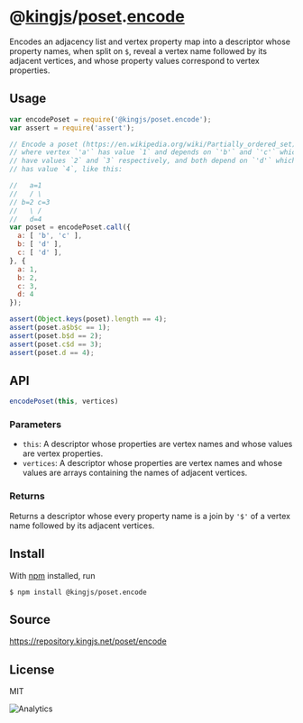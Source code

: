 # @[kingjs][@kingjs]/[poset][ns0].[encode][ns1]
Encodes an adjacency list and vertex  property map into a descriptor whose property  names, when split on `$`, reveal a vertex name  followed by its adjacent vertices, and whose property  values correspond to vertex properties.
## Usage
```js
var encodePoset = require('@kingjs/poset.encode');
var assert = require('assert');

// Encode a poset (https://en.wikipedia.org/wiki/Partially_ordered_set) 
// where vertex `'a'` has value `1` and depends on `'b'` and `'c'` which 
// have values `2` and `3` respectively, and both depend on `'d'` which 
// has value `4`, like this:

//   a=1
//   / \
// b=2 c=3
//   \ /
//   d=4
var poset = encodePoset.call({
  a: [ 'b', 'c' ],
  b: [ 'd' ],
  c: [ 'd' ],
}, {
  a: 1,
  b: 2,
  c: 3,
  d: 4
});

assert(Object.keys(poset).length == 4);
assert(poset.a$b$c == 1);
assert(poset.b$d == 2);
assert(poset.c$d == 3);
assert(poset.d == 4);
```

## API
```ts
encodePoset(this, vertices)
```

### Parameters
- `this`: A descriptor whose properties are  vertex names and whose values are vertex properties.
- `vertices`: A descriptor whose properties are vertex names and whose values are arrays containing  the names of adjacent vertices.
### Returns
Returns a descriptor whose every property name  is a join by `'$'` of a vertex name followed by its  adjacent vertices.


## Install
With [npm](https://npmjs.org/) installed, run
```
$ npm install @kingjs/poset.encode
```

## Source
https://repository.kingjs.net/poset/encode
## License
MIT

![Analytics](https://analytics.kingjs.net/poset/encode)

[@kingjs]: https://www.npmjs.com/package/kingjs
[ns0]: https://www.npmjs.com/package/@kingjs/poset
[ns1]: https://www.npmjs.com/package/@kingjs/poset.encode
